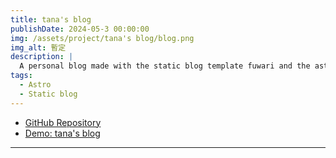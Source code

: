 ```yaml
---
title: tana's blog
publishDate: 2024-05-3 00:00:00
img: /assets/project/tana's blog/blog.png
img_alt: 暫定
description: |
  A personal blog made with the static blog template fuwari and the astro framework.
tags:
  - Astro
  - Static blog
---
```


- [GitHub Repository](https://github.com/tana0101/fuwari)
- [Demo: tana's blog](https://tana0101.vercel.app/)

---